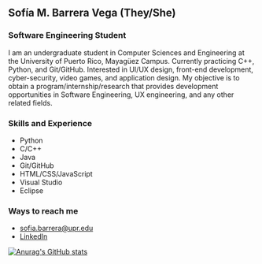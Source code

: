 ## Sofía M. Barrera Vega (They/She)
### Software Engineering Student 
I am an undergraduate student in Computer Sciences and Engineering at the University of Puerto Rico, Mayagüez Campus. Currently practicing C++, Python, and Git/GitHub. Interested in UI/UX design, front-end development, cyber-security, video games, and application design. My objective is to obtain a program/internship/research that provides development opportunities in Software Engineering, UX engineering, and any other related fields.

### Skills and Experience
- Python
- C/C++
- Java
- Git/GitHub
- HTML/CSS/JavaScript
- Visual Studio
- Eclipse

### Ways to reach me 
- sofia.barrera@upr.edu
- [LinkedIn](https://www.linkedin.com/in/smbv/)
    
    
[![Anurag's GitHub stats](https://github-readme-stats.vercel.app/api?username=smbv&theme=tokyonight )](https://github.com/smbv/github-readme-stats)

